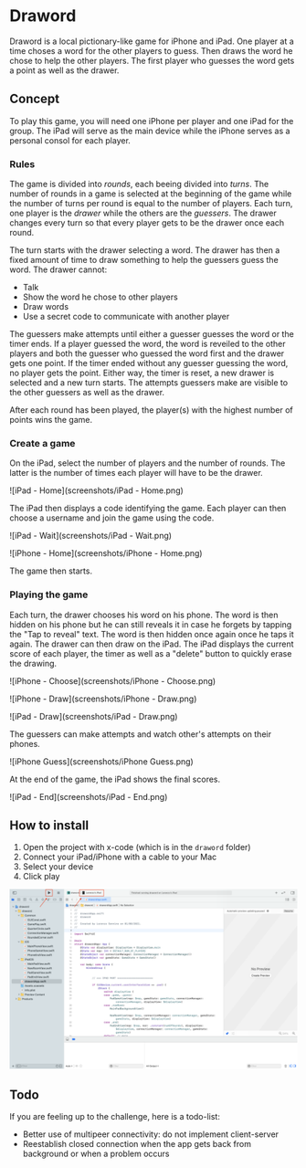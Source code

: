 # Draword
Draword is a local pictionary-like game for iPhone and iPad. One player at a time choses a word for the other players to guess. Then draws the word he chose to help the other players. The first player who guesses the word gets a point as well as the drawer.

## Concept

To play this game, you will need one iPhone per player and one iPad for the group. The iPad will serve as the main device while the iPhone serves as a personal consol for each player.

### Rules

The game is divided into *rounds*, each beeing divided into *turns*. The number of rounds in a game is selected at the beginning of the game while the number of turns per round is equal to the number of players. Each turn, one player is the *drawer* while the others are the *guessers*. The drawer changes every turn so that every player gets to be the drawer once each round.

The turn starts with the drawer selecting a word. The drawer has then a fixed amount of time to draw something to help the guessers guess the word. The drawer cannot:

* Talk
* Show the word he chose to other players
* Draw words
* Use a secret code to communicate with another player

The guessers make attempts until either a guesser guesses the word or the timer ends. If a player guessed the word, the word is reveiled to the other players and both the guesser who guessed the word first and the drawer gets one point. If the timer ended without any guesser guessing the word, no player gets the point. Either way, the timer is reset, a new drawer is selected and a new turn starts. The attempts guessers make are visible to the other guessers as well as the drawer.

After each round has been played, the player(s) with the highest number of points wins the game.

### Create a game

On the iPad, select the number of players and the number of rounds. The latter is the number of times each player will have to be the drawer.

![iPad - Home](screenshots/iPad - Home.png)

The iPad then displays a code identifying the game. Each player can then choose a username and join the game using the code.

![iPad - Wait](screenshots/iPad - Wait.png)

![iPhone - Home](screenshots/iPhone - Home.png)

The game then starts.

### Playing the game

Each turn, the drawer chooses his word on his phone. The word is then hidden on his phone but he can still reveals it in case he forgets by tapping the "Tap to reveal" text. The word is then hidden once again once he taps it again. The drawer can then draw on the iPad. The iPad displays the current score of each player, the timer as well as a "delete" button to quickly erase the drawing.

![iPhone - Choose](screenshots/iPhone - Choose.png)

![iPhone - Draw](screenshots/iPhone - Draw.png)

![iPad - Draw](screenshots/iPad - Draw.png)

The guessers can make attempts and watch other's attempts on their phones.

![iPhone Guess](screenshots/iPhone Guess.png)

At the end of the game, the iPad shows the final scores.

![iPad - End](screenshots/iPad - End.png)

## How to install

1. Open the project with x-code (which is in the `draword` folder)
2. Connect your iPad/iPhone with a cable to your Mac
3. Select your device
4. Click play

![install](screenshots/install.png)

## Todo

If you are feeling up to the challenge, here is a todo-list:

* Better use of multipeer connectivity: do not implement client-server
* Reestablish closed connection when the app gets back from background or when a problem occurs

